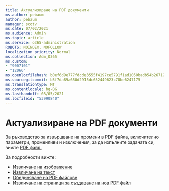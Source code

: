 ```yaml
---
title: Актуализиране на PDF документи
ms.author: pebaum
author: pebaum
manager: scotv
ms.date: 07/02/2021
ms.audience: Admin
ms.topic: article
ms.service: o365-administration
ROBOTS: NOINDEX, NOFOLLOW
localization_priority: Normal
ms.collection: Adm_O365
ms.custom:
- "9007101"
- "12066"
ms.openlocfilehash: b0ef6d9e777fdcde3555f4197ce5791f1ad1050badb54b267129d2b1febe0e7c
ms.sourcegitcommit: b5f7da89a650d2915dc652449623c78be6247175
ms.translationtype: MT
ms.contentlocale: bg-BG
ms.lasthandoff: 08/05/2021
ms.locfileid: "53990840"
---
```

# <a name="update-pdf-documents"></a>Актуализиране на PDF документи

За ръководство за извършване на промени в PDF файла, включително параметри, променливи и изключения, за да изпълните задачата си, вижте [PDF файл.](/power-automate/desktop-flows/actions-reference/pdf)

За подробности вижте:

- [Извличане на изображение](/power-automate/desktop-flows/actions-reference/pdf#pdf-actions)
- [Извличане на текст](/power-automate/desktop-flows/actions-reference/pdf#extracttextfrompdfaction)
- [Обединяване на PDF файлове](/power-automate/desktop-flows/actions-reference/pdf#mergefiles)
- [Извличане на страници за създаване на нов PDF файл](/power-automate/desktop-flows/actions-reference/pdf#extractpages)
